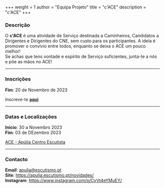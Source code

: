 +++
weight = 1
author = "Equipa Projeto"
title = "c'ACE"
description = "c'ACE"
+++

### Descrição

O **c'ACE** é uma atividade de Serviço destinada a Caminheiros, Candidatos a Dirigentes e Dirigentes do CNE, sem custo para os participantes. A ideia é promover o convívio entre todos, enquanto se deixa o ACE um pouco melhor!\
Se achas que tens vontade e espírito de Serviço suficientes, junta-te a nós e põe as mãos no ACE!

---

### Inscrições

**Fim**: 20 de Novembro de 2023

Inscreve-te [**aqui**](https://docs.google.com/forms/d/e/1FAIpQLSeyoIEQY2S_RsxPaGPDsWyp5I5lsQgcEk80-kOzAQAo2fxr3A/viewform)

---

### Datas e Localizações

**Inicio**: 30 a Novembro 2023\
**Fim**: 03 de DEzembro 2023

[ACE - Apúlia Centro Escutista](https://maps.app.goo.gl/yT3FTvcwvcqQpTE89)

---

### Contacto

**Email**: apulia@escutismo.pt\
**Site**: https://apulia.escutismo.pt/novidades/ \
**Instagram**: https://www.instagram.com/p/CyVt4eYMuEY/